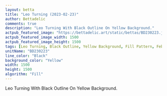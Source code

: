 ```yaml
---
layout: betta
title: "Leo Turning (2023-02-23)"
author: Bettadelic
comments: true
description: "Leo Turning With Black Outline On Yellow Background."
actpub_featured_image: "https://bettadelic.art/static/bettas/BD230223.jpg"
actpub_featured_image_width: 1500
actpub_featured_image_height: 1500
tags: [Leo Turning, Black Outline, Yellow Background, Fill Pattern, February 2023]
unitName: "BD230223"
line_color: "Black"
background_color: "Yellow"
width: 1500
height: 1500
algorithm: "Fill"
---
```


Leo Turning With Black Outline On Yellow Background.

